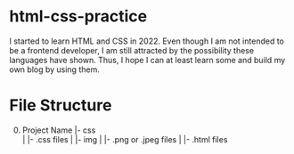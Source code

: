 # html-css-practice
I started to learn HTML and CSS in 2022. Even though I am not intended to be a frontend developer, I am still attracted by the possibility these languages have shown. Thus, I hope I can at least learn some and build my own blog by using them.

# File Structure
00. Project Name
  |- css<br/>
  |   |- .css files
  |
  |- img
  |   |- .png or .jpeg files
  |
  |- .html files
